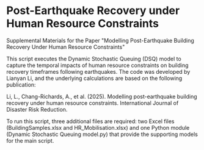 # Post-Earthquake Recovery under Human Resource Constraints
Supplemental Materials for the Paper "Modelling Post-Earthquake Building Recovery Under Human Resource Constraints"

This script executes the Dynamic Stochastic Queuing (DSQ) model to capture the temporal impacts of human resource constraints on building recovery timeframes following earthquakes. The code was developed by Lianyan Li, and the underlying calculations are based on the following publication:

Li, L., Chang-Richards, A., et al. (2025). Modelling post-earthquake building recovery under human resource constraints. International Journal of Disaster Risk Reduction.

To run this script, three additional files are required: two Excel files (BuildingSamples.xlsx and HR_Mobilisation.xlsx) and one Python module (Dynamic Stochastic Queuing model.py) that provide the supporting models for the main script.
